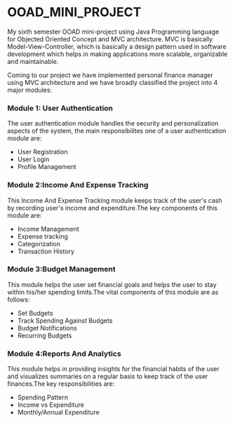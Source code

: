 # OOAD_MINI_PROJECT

My sixth semester OOAD mini-project using Java Programming language for Objected Oriented Concept and MVC architecture. MVC is basically Model-View-Controller, which is basically 
a design pattern used in software development which helps in making applications more scalable, organizable and maintainable.

Coming to our project we have implemented personal finance manager using MVC architecture and we have broadly classified the project into 4 major modules:

### Module 1: User Authentication
The user authentication module handles the security and personalization aspects of the system, the main responsibilites one of a user
authentication module are:
- User Registration
- User Login
- Profile Management

### Module 2:Income And Expense Tracking
This Income And Expense Tracking module keeps track of the user's cash by recording user's income and expenditure.The key components of this
module are:
- Income Management
- Expense tracking
- Categorization
- Transaction History

### Module 3:Budget Management 
This module helps the user set financial goals and helps the user to stay within his/her spending limits.The vital components of this module 
are as follows:
- Set Budgets
- Track Spending Against Budgets
- Budget Notifications
- Recurring Budgets


### Module 4:Reports And Analytics
This module helps in providing insights for the financial habits of the user and visualizes summaries on a regular basis to keep track 
of the user finances.The key responsibilities are:
- Spending Pattern
- Income vs Expenditure
- Monthly/Annual Expenditure
